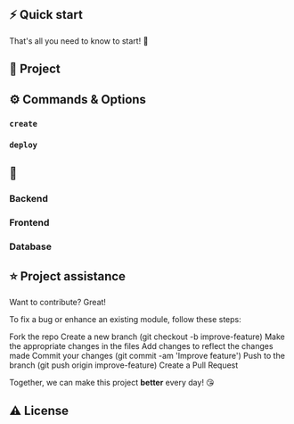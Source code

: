 ## ⚡️ Quick start


That's all you need to know to start! 🎉


## 📖 Project 

## ⚙️ Commands & Options

### `create`


### `deploy`



## 📝

### Backend



### Frontend


### Database


## ⭐️ Project assistance
Want to contribute? Great!

To fix a bug or enhance an existing module, follow these steps:

Fork the repo
Create a new branch (git checkout -b improve-feature)
Make the appropriate changes in the files
Add changes to reflect the changes made
Commit your changes (git commit -am 'Improve feature')
Push to the branch (git push origin improve-feature)
Create a Pull Request

Together, we can make this project **better** every day! 😘

## ⚠️ License